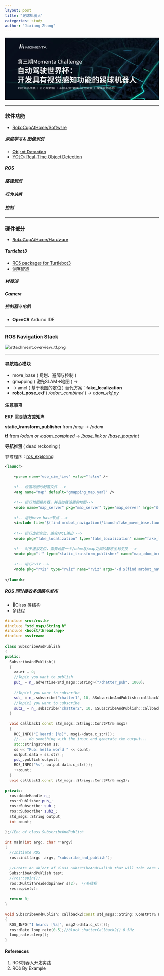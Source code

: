 ```yaml
---
layout: post
title: "足球机器人"
categories: study
author: "Jixiang Zhang"
---
```


![Momenta Challenge](images/MC.jpeg)

------

### 软件功能

- [RoboCupAtHome/Software](https://github.com/RoboCupAtHome/AtHomeCommunityWiki/wiki/Software)

##### 深度学习 & 图像识别

- [Object Detection](https://handong1587.github.io/deep_learning/2015/10/09/object-detection.html)
- [YOLO: Real-Time Object Detection](https://pjreddie.com/darknet/yolo/)

##### ROS

##### 路径规划

##### 行为决策

##### 控制

------

### 硬件部分

- [RoboCupAtHome/Hardware](https://github.com/RoboCupAtHome/AtHomeCommunityWiki/wiki/Hardware)

##### Turtlebot3

- [ROS packages for Turtlebot3](https://github.com/ROBOTIS-GIT/turtlebot3)
- [创客智造](https://www.ncnynl.com/turtlebot3.html)

##### 树莓派

##### Camera

##### 控制器与电机

- **OpenCR** Arduino IDE

------

### ROS Navigation Stack

![attachment:overview_tf.png](http://wiki.ros.org/navigation/Tutorials/RobotSetup?action=AttachFile&do=get&target=overview_tf_small.png)

------

#### 导航核心模块

- move_base ( 规划、避障与控制 )
- gmapping ( 激光SLAM$\to$地图 ) $\to$
- $\to$ amcl ( 基于地图的定位 ) 替代方案：**fake_localization**
- **robot_pose_ekf** ( */odom_combined* ) $\to$ *odom_ekf.py*

#### 注意事项

**EKF** 需要**协方差矩阵**

**static_transform_publisher** from */map* $\to$ */odom*

**tf** from */odom or /odom_combined* $\to$ */base_link or /base_footprint*

**导航推测** ( dead reckoning )

参考程序：[ros_exploring](https://github.com/huchunxu/ros_exploring)

```xml
<launch>

    <param name="use_sim_time" value="false" />

    <!-- 设置地图的配置文件 -->
    <arg name="map" default="gmapping_map.yaml" />

    <!-- 运行地图服务器，并且加载设置的地图-->
    <node name="map_server" pkg="map_server" type="map_server" args="$(find mrobot_navigation)/maps/$(arg map)"/>

    <!-- 运行move_base节点 -->
    <include file="$(find mrobot_navigation)/launch/fake_move_base.launch" />

    <!-- 运行虚拟定位，兼容AMCL输出 -->
    <node pkg="fake_localization" type="fake_localization" name="fake_localization" output="screen" />

    <!-- 对于虚拟定位，需要设置一个/odom与/map之间的静态坐标变换 -->
    <node pkg="tf" type="static_transform_publisher" name="map_odom_broadcaster" args="0 0 0 0 0 0 /map /odom 100" />

    <!-- 运行rviz -->
    <node pkg="rviz" type="rviz" name="rviz" args="-d $(find mrobot_navigation)/rviz/nav.rviz"/>

</launch>
```

##### ROS 同时接收多话题与发布

- Class 类结构
- 多线程

```c++
#include <ros/ros.h>  
#include "std_msgs/String.h"
#include <boost/thread.hpp>
#include <sstream>

class SubscribeAndPublish  
{  
public:  
  SubscribeAndPublish()  
  {  
    count = 0;
    //Topic you want to publish  
    pub_ = n_.advertise<std_msgs::String>("/chatter_pub", 1000);  

    //Topic1 you want to subscribe  
    sub_ = n_.subscribe("chatter1", 10, &SubscribeAndPublish::callback1, this); 
    //Topic2 you want to subscribe  
    sub2_ = n_.subscribe("chatter2", 10, &SubscribeAndPublish::callback2, this);  
  }  

  void callback1(const std_msgs::String::ConstPtr& msg1)  
  {  
    ROS_INFO("I heard: [%s]", msg1->data.c_str()); 
    //.... do something with the input and generate the output...
    std::stringstream ss;
    ss << "Pub: hello world " << count;
    output.data = ss.str();
    pub_.publish(output);
    ROS_INFO("%s", output.data.c_str()); 
    ++count; 
  }  
  void callback2(const std_msgs::String::ConstPtr& msg2); 

private:  
  ros::NodeHandle n_;   
  ros::Publisher pub_;  
  ros::Subscriber sub_;
  ros::Subscriber sub2_; 
  std_msgs::String output;
  int count; 

};//End of class SubscribeAndPublish  

int main(int argc, char **argv)  
{  
  //Initiate ROS  
  ros::init(argc, argv, "subscribe_and_publish");  

  //Create an object of class SubscribeAndPublish that will take care of everything  
  SubscribeAndPublish test;  
  //ros::spin();
  ros::MultiThreadedSpinner s(2);  //多线程
  ros::spin(s);  

  return 0;  
}  

void SubscribeAndPublish::callback2(const std_msgs::String::ConstPtr& msg2)
{
  ROS_INFO("I heard: [%s]", msg2->data.c_str());
  ros::Rate loop_rate(0.5);//block chatterCallback2() 0.5Hz
  loop_rate.sleep();
}
```

#### References

1. ROS机器人开发实践
2. ROS By Example
